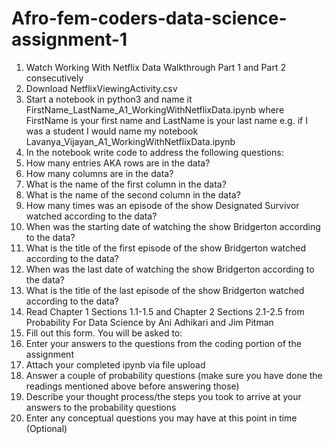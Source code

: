 # Afro-fem-coders-data-science-assignment-1
1.	Watch Working With Netflix Data Walkthrough Part 1 and Part 2 consecutively 
2.	Download NetflixViewingActivity.csv
3.	Start a notebook in python3 and name it FirstName_LastName_A1_WorkingWithNetflixData.ipynb where FirstName is your first name and LastName is your last name e.g. if I was a student I would name my notebook Lavanya_Vijayan_A1_WorkingWithNetflixData.ipynb 
4.	In the notebook write code to address the following questions:
0.	How many entries AKA rows are in the data?
1.	How many columns are in the data?
2.	What is the name of the first column in the data?
3.	What is the name of the second column in the data?
4.	How many times was an episode of the show Designated Survivor watched according to the data?
5.	When was the starting date of watching the show Bridgerton according to the data?
6.	What is the title of the first episode of the show Bridgerton watched according to the data?
7.	When was the last date of watching the show Bridgerton according to the data?
8.	What is the title of the last episode of the show Bridgerton watched according to the data?
5.	Read Chapter 1 Sections 1.1-1.5 and Chapter 2 Sections 2.1-2.5 from Probability For Data Science by Ani Adhikari and Jim Pitman
6.	Fill out this form. You will be asked to: 
0.	Enter your answers to the questions from the coding portion of the assignment
1.	Attach your completed ipynb via file upload
2.	Answer a couple of probability questions (make sure you have done the readings mentioned above before answering those)
3.	Describe your thought process/the steps you took to arrive at your answers to the probability questions
4.	Enter any conceptual questions you may have at this point in time (Optional)
